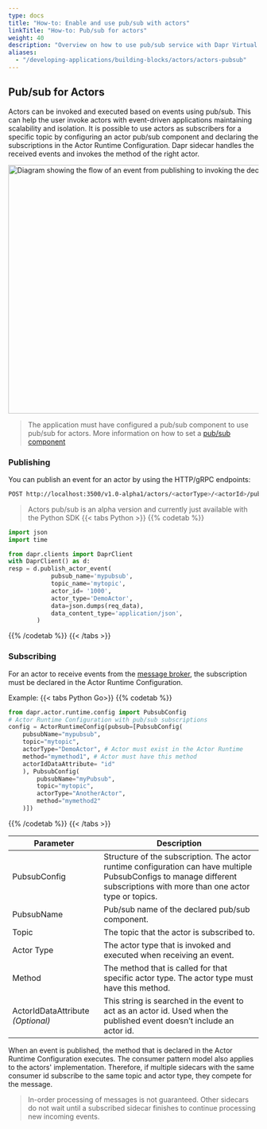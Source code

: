 ```yaml
---
type: docs
title: "How-to: Enable and use pub/sub with actors"
linkTitle: "How-to: Pub/sub for actors"
weight: 40
description: "Overview on how to use pub/sub service with Dapr Virtual Actors"
aliases:
  - "/developing-applications/building-blocks/actors/actors-pubsub"
---
```


## Pub/sub for Actors 
Actors can be invoked and executed based on events using pub/sub. This can help the user invoke actors with event-driven applications maintaining scalability and isolation. It is possible to use actors as subscribers for a specific topic by configuring an actor pub/sub component and declaring the subscriptions in the Actor Runtime Configuration. Dapr sidecar handles the received events and invokes the method of the right actor. 

<img src="/images/actor-pubsub.png" width=1000 height=500 alt="Diagram showing the flow of an event from publishing to invoking the declared actor type and id">

>The application must have configured a pub/sub component to use pub/sub for actors. More information on how to set a [pub/sub component](https://docs.dapr.io/operations/components/component-schema/)


### Publishing
You can publish an event for an actor by using the HTTP/gRPC endpoints:
```bash
POST http://localhost:3500/v1.0-alpha1/actors/<actorType>/<actorId>/publish/<PubsubName>/<Topic>
```
> Actors pub/sub is an alpha version and currently just available with the Python SDK
{{< tabs Python >}}
{{% codetab %}}
```python
import json
import time

from dapr.clients import DaprClient
with DaprClient() as d:
resp = d.publish_actor_event(
            pubsub_name='mypubsub',
            topic_name='mytopic',
            actor_id= '1000',
            actor_type='DemoActor',
            data=json.dumps(req_data),
            data_content_type='application/json',
        )
```
{{% /codetab %}}
{{< /tabs >}}

### Subscribing
For an actor to receive events from the [message broker](https://docs.dapr.io/reference/components-reference/supported-pubsub/), the subscription must be declared in the Actor Runtime Configuration.

Example: 
{{< tabs Python Go>}}
{{% codetab %}}
```python
from dapr.actor.runtime.config import PubsubConfig
# Actor Runtime Configuration with pub/sub subscriptions
config = ActorRuntimeConfig(pubsub=[PubsubConfig(
    pubsubName="mypubsub",
    topic="mytopic",
    actorType="DemoActor", # Actor must exist in the Actor Runtime
    method="mymethod1", # Actor must have this method
    actorIdDataAttribute= "id"
    ), PubsubConfig(
        pubsubName="myPubsub",
        topic="mytopic",
        actorType="AnotherActor",
        method="mymethod2"
    )])
```
{{% /codetab %}}
{{< /tabs >}}

| Parameter | Description | 
| ----------- | ----------- | 
| PubsubConfig | Structure of the subscription. The actor runtime configuration can have multiple PubsubConfigs to manage different subscriptions with more than one actor type or topics.| 
| PubsubName | Pub/sub name of the declared pub/sub component. | 
| Topic | The topic that the actor is subscribed to. | 
| Actor Type | The actor type that is invoked and executed when receiving an event. |
| Method | The method that is called for that specific actor type. The actor type must have this method. | 
| ActorIdDataAttribute _(Optional)_ | This string is searched in the event to act as an actor id. Used when the published event doesn’t include an actor id.| 
 
When an event is published, the method that is declared in the Actor Runtime Configuration executes. The consumer pattern model also applies to the actors' implementation. Therefore, if multiple sidecars with the same consumer id subscribe to the same topic and actor type, they compete for the message. 
> In-order processing of messages is not guaranteed. Other sidecars do not wait until a subscribed sidecar finishes to continue processing new incoming events.